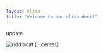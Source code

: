 ```yaml
---
layout: slide
title: "Welcome to our slide deck!"
---
```


update

![riddlocat](https://octodex.github.com/images/riddlocat.png)
{: .center}
